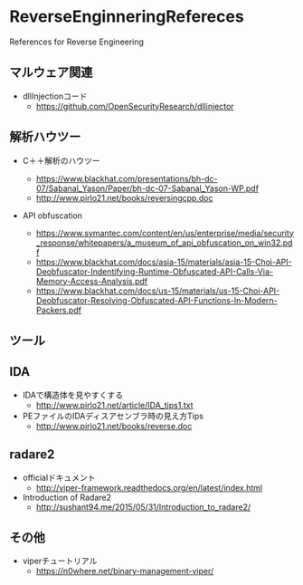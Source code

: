 # ReverseEnginneringRefereces

References for Reverse Engineering

## マルウェア関連
* dllInjectionコード
    * https://github.com/OpenSecurityResearch/dllinjector

## 解析ハウツー
* C＋＋解析のハウツー
    * https://www.blackhat.com/presentations/bh-dc-07/Sabanal_Yason/Paper/bh-dc-07-Sabanal_Yason-WP.pdf
    * http://www.pirlo21.net/books/reversingcpp.doc

* API obfuscation
    * https://www.symantec.com/content/en/us/enterprise/media/security_response/whitepapers/a_museum_of_api_obfuscation_on_win32.pdf
    * https://www.blackhat.com/docs/asia-15/materials/asia-15-Choi-API-Deobfuscator-Indentifying-Runtime-Obfuscated-API-Calls-Via-Memory-Access-Analysis.pdf
    * https://www.blackhat.com/docs/us-15/materials/us-15-Choi-API-Deobfuscator-Resolving-Obfuscated-API-Functions-In-Modern-Packers.pdf

## ツール
## IDA
* IDAで構造体を見やすくする
    * http://www.pirlo21.net/article/IDA_tips1.txt 
* PEファイルのIDAディスアセンブラ時の見え方Tips
    * http://www.pirlo21.net/books/reverse.doc

## radare2
* officialドキュメント
    * http://viper-framework.readthedocs.org/en/latest/index.html 
* Introduction of Radare2
    * http://sushant94.me/2015/05/31/Introduction_to_radare2/

## その他
* viperチュートリアル
    * https://n0where.net/binary-management-viper/
